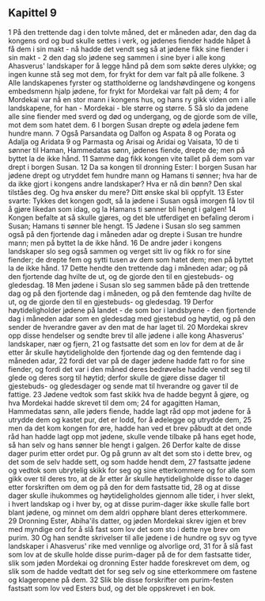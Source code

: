 ## Kapittel 9

1 På den trettende dag i den tolvte måned, det er måneden adar, den dag da kongens ord og bud skulle settes i verk, og jødenes fiender hadde håpet å få dem i sin makt - nå hadde det vendt seg så at jødene fikk sine fiender i sin makt -
2 den dag slo jødene seg sammen i sine byer i alle kong Ahasverus' landskaper for å legge hånd på dem som søkte deres ulykke; og ingen kunne stå seg mot dem, for frykt for dem var falt på alle folkene.
3 Alle landskapenes fyrster og stattholderne og landshøvdingene og kongens embedsmenn hjalp jødene, for frykt for Mordekai var falt på dem;
4 for Mordekai var nå en stor mann i kongens hus, og hans ry gikk viden om i alle landskapene, for han - Mordekai - ble større og større.
5 Så slo da jødene alle sine fiender med sverd og død og undergang, og de gjorde som de ville, mot dem som hatet dem.
6 I borgen Susan drepte og ødela jødene fem hundre mann.
7 Også Parsandata og Dalfon og Aspata
8 og Porata og Adalja og Aridata
9 og Parmasta og Arisai og Aridai og Vaisata,
10 de ti sønner til Haman, Hammedatas sønn, jødenes fiende, drepte de; men på byttet la de ikke hånd.
11 Samme dag fikk kongen vite tallet på dem som var drept i borgen Susan.
12 Da sa kongen til dronning Ester: I borgen Susan har jødene drept og utryddet fem hundre mann og Hamans ti sønner; hva har de da ikke gjort i kongens andre landskaper? Hva er nå din bønn? Den skal tilståes deg. Og hva ønsker du mere? Ditt ønske skal bli oppfylt.
13 Ester svarte: Tykkes det kongen godt, så la jødene i Susan også imorgen få lov til å gjøre likedan som idag, og la Hamans ti sønner bli hengt i galgen!
14 Kongen befalte at så skulle gjøres, og det ble utferdiget en befaling derom i Susan; Hamans ti sønner ble hengt.
15 Jødene i Susan slo seg sammen også på den fjortende dag i måneden adar og drepte i Susan tre hundre mann; men på byttet la de ikke hånd.
16 De andre jøder i kongens landskaper slo seg også sammen og verget sitt liv og fikk ro for sine fiender; de drepte fem og sytti tusen av dem som hatet dem; men på byttet la de ikke hånd.
17 Dette hendte den trettende dag i måneden adar; og på den fjortende dag hvilte de ut, og de gjorde den til en gjestebuds- og gledesdag.
18 Men jødene i Susan slo seg sammen både på den trettende dag og på den fjortende dag i måneden, og på den femtende dag hvilte de ut, og de gjorde den til en gjestebuds- og gledesdag.
19 Derfor høytideligholder jødene på landet - de som bor i landsbyene - den fjortende dag i måneden adar som en gledesdag med gjestebud og høytid, og på den sender de hverandre gaver av den mat de har laget til.
20 Mordekai skrev opp disse hendelser og sendte brev til alle jødene i alle kong Ahasverus' landskaper, nær og fjern,
21 og fastsatte det som en lov for dem at de år etter år skulle høytideligholde den fjortende dag og den femtende dag i måneden adar,
22 fordi det var på de dager jødene hadde fatt ro for sine fiender, og fordi det var i den måned deres bedrøvelse hadde vendt seg til glede og deres sorg til høytid; derfor skulle de gjøre disse dager til gjestebuds- og gledesdager og sende mat til hverandre og gaver til de fattige.
23 Jødene vedtok som fast skikk hva de hadde begynt å gjøre, og hva Mordekai hadde skrevet til dem om;
24 for agagitten Haman, Hammedatas sønn, alle jøders fiende, hadde lagt råd opp mot jødene for å utrydde dem og kastet pur, det er lodd, for å ødelegge og utrydde dem,
25 men da det kom kongen for øre, hadde han ved et brev påbudt at det onde råd han hadde lagt opp mot jødene, skulle vende tilbake på hans eget hode, så han selv og hans sønner ble hengt i galgen.
26 Derfor kalte de disse dager purim etter ordet pur. Og på grunn av alt det som sto i dette brev, og det som de selv hadde sett, og som hadde hendt dem,
27 fastsatte jødene og vedtok som ubrytelig skikk for seg og sine etterkommere og for alle som gikk over til deres tro, at de år etter år skulle høytideligholde disse to dager etter forskriften om dem og på den for dem fastsatte tid,
28 og at disse dager skulle ihukommes og høytideligholdes gjennom alle tider, i hver slekt, i hvert landskap og i hver by, og at disse purim-dager ikke skulle falle bort blant jødene, og minnet om dem aldri opphøre blant deres etterkommere.
29 Dronning Ester, Abiha'ils datter, og jøden Mordekai skrev igjen et brev med myndige ord for å slå fast som lov det som sto i dette nye brev om purim.
30 Og han sendte skrivelser til alle jødene i de hundre og syv og tyve landskaper i Ahasverus' rike med vennlige og alvorlige ord,
31 for å slå fast som lov at de skulle holde disse purim-dager på de for dem fastsatte tider, slik som jøden Mordekai og dronning Ester hadde foreskrevet om dem, og slik som de hadde vedtatt det for seg selv og sine etterkommere om fastene og klageropene på dem.
32 Slik ble disse forskrifter om purim-festen fastsatt som lov ved Esters bud, og det ble oppskrevet i en bok.
